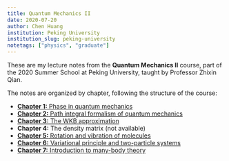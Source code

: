 ```yaml
---
title: Quantum Mechanics II
date: 2020-07-20
author: Chen Huang
institution: Peking University
institution_slug: peking-university
notetags: ["physics", "graduate"]
---
```


These are my lecture notes from the **Quantum Mechanics II** course, part of the 2020 Summer School at Peking University, taught by Professor Zhixin Qian.

The notes are organized by chapter, following the structure of the course:

- [**Chapter 1:** Phase in quantum mechanics](/notes/quantum-mechanics-ii/pdf/ch1-phase-in-qm.pdf)
- [**Chapter 2:** Path integral formalism of quantum mechanics](/notes/quantum-mechanics-ii/pdf/ch2-path-integral-formalism-of-qm.pdf)
- [**Chapter 3:** The WKB approximation](/notes/quantum-mechanics-ii/pdf/ch3-the-wkb-approximation.pdf)
- **Chapter 4:** The density matrix (not available)
- [**Chapter 5:** Rotation and vibration of molecules](/notes/quantum-mechanics-ii/pdf/ch5-rotation-and-vibration-of-molecules.pdf)
- [**Chapter 6:** Variational principle and two-particle systems](/notes/quantum-mechanics-ii/pdf/ch6-variational-principle-with-its-application-to-two-particle-systems.pdf)
- [**Chapter 7:** Introduction to many-body theory](/notes/quantum-mechanics-ii/pdf/ch7-introduction-to-many-body-theory.pdf)
